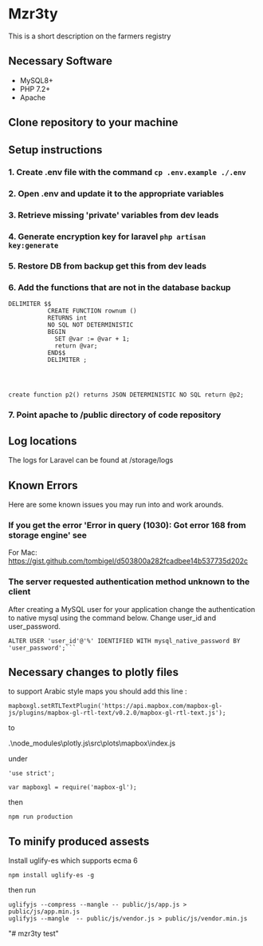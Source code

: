 # Mzr3ty
This is a short description on the farmers registry
## Necessary Software

* MySQL8+
* PHP 7.2+
* Apache

## Clone repository to your machine

## Setup instructions

### 1. Create .env file with the command ```cp .env.example ./.env```
### 2. Open .env and update it to the appropriate variables
### 3. Retrieve missing 'private' variables from dev leads
### 4. Generate encryption key for laravel ```php artisan key:generate```
### 5. Restore DB from backup get this from dev leads
### 6. Add the functions that are not in the database backup
```
DELIMITER $$
           CREATE FUNCTION rownum ()
           RETURNS int
           NO SQL NOT DETERMINISTIC
           BEGIN
             SET @var := @var + 1;
             return @var;
           END$$
           DELIMITER ;




create function p2() returns JSON DETERMINISTIC NO SQL return @p2;
```
### 7. Point apache to /public directory of code repository


## Log locations

The logs for Laravel can be found at /storage/logs

## Known Errors
Here are some known issues you may run into and work arounds. 

### If you get the error 'Error in query (1030): Got error 168 from storage engine' see 

For Mac:
https://gist.github.com/tombigel/d503800a282fcadbee14b537735d202c


### The server requested authentication method unknown to the client

After creating a MySQL user for your application change the authentication to native mysql using the command below. Change user_id and user_password.

```
ALTER USER 'user_id'@'%' IDENTIFIED WITH mysql_native_password BY 'user_password';```
```


## Necessary changes to plotly files 

to support Arabic style maps you should add this line : 
```
mapboxgl.setRTLTextPlugin('https://api.mapbox.com/mapbox-gl-js/plugins/mapbox-gl-rtl-text/v0.2.0/mapbox-gl-rtl-text.js');
```
to  

.\node_modules\plotly.js\src\plots\mapbox\index.js 

under 

```
'use strict';

var mapboxgl = require('mapbox-gl');
```

then 

```
npm run production 
```

## To minify produced assests 

Install  uglify-es which supports ecma 6 

```
npm install uglify-es -g
```

then run

```
uglifyjs --compress --mangle -- public/js/app.js > public/js/app.min.js
uglifyjs --mangle  -- public/js/vendor.js > public/js/vendor.min.js
```





"# mzr3ty test" 
